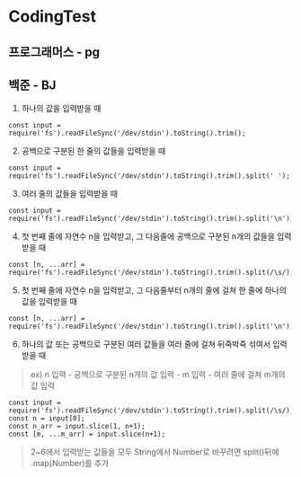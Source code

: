 # CodingTest

## 프로그래머스 - pg 

## 백준 - BJ
 1. 하나의 값을 입력받을 때
 ```
 const input = require('fs').readFileSync('/dev/stdin').toString().trim();
 ```

2. 공백으로 구분된 한 줄의 값들을 입력받을 때
```
const input = require('fs').readFileSync('/dev/stdin').toString().trim().split(' ');
```


3. 여러 줄의 값들을 입력받을 때
```
const input = require('fs').readFileSync('/dev/stdin').toString().trim().split('\n');
```

4. 첫 번째 줄에 자연수 n을 입력받고, 그 다음줄에 공백으로 구분된 n개의 값들을 입력받을 때
```
const [n, ...arr] = require('fs').readFileSync('/dev/stdin').toString().trim().split(/\s/);
```

5. 첫 번째 줄에 자연수 n을 입력받고, 그 다음줄부터 n개의 줄에 걸쳐 한 줄에 하나의 값을 입력받을 때
```
const [n, ...arr] = require('fs').readFileSync('/dev/stdin').toString().trim().split('\n');
```

6. 하나의 값 또는 공백으로 구분된 여러 값들을 여러 줄에 걸쳐 뒤죽박죽 섞여서 입력받을 때
> ex) n 입력 - 공백으로 구분된 n개의 값 입력 - m 입력 - 여러 줄에 걸쳐 m개의 값 입력 
```
const input = require('fs').readFileSync('/dev/stdin').toString().trim().split(/\s/);
const n = input[0];
const n_arr = input.slice(1, n+1);
const [m, ...m_arr] = input.slice(n+1);
```

> 2~6에서 입력받는 값들을 모두 String에서 Number로 바꾸려면 split()뒤에 .map(Number)를 추가